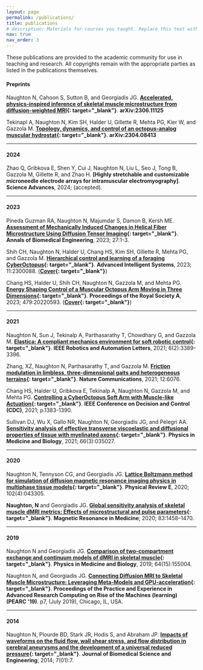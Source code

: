 ```yaml
---
layout: page
permalink: /publications/
title: publications
# description: Materials for courses you taught. Replace this text with your description.
nav: true
nav_order: 3
---
```


These publications are provided to the academic community for use in teaching and research. All copyrights remain with the appropriate parties as listed in the publications themselves.


#### <b>Preprints</b>

Naughton N,  Cahoon S,  Sutton B, and Georgiadis JG. **[Accelerated, physics-inspired inference of skeletal muscle microstructure from diffusion-weighted MRI](https://arxiv.org/abs/2306.11125){: target="_blank"}**. **arXiv:2306.11125**

Tekinapl A, Naughton N, Kim SH, Halder U, Gillette R, Mehta PG, Kier W, and Gazzola M. **[Topology, dynamics, and control of an octopus-analog muscular hydrostat](https://arxiv.org/abs/2304.08413){: target="_blank"}**. **arXiv:2304.08413**

<hr>

#### <b> 2024</b>

Zhao Q, Gribkova E, Shen Y, Cui J, Naughton N, Liu L, Seo J, Tong B, Gazzola M, Gillette R, and Zhao H. **[Highly stretchable and customizable microneedle electrode arrays for intramuscular electromyography]**. **Science Advances**, 2024; (accepted).

<hr>

#### <b> 2023</b>

Pineda Guzman RA, Naughton N, Majumdar S, Damon B, Kersh ME. **[Assessment of Mechanically Induced Changes in Helical Fiber Microstructure Using Diffusion Tensor Imaging](../pubs/2023_ABE.pdf){: target="_blank"}**. **Annals of Biomedical Engineering**, 2023; 27:1-3.

Shih CH, Naughton N, Halder U, Chang HS, Kim SH, Gillette R, Mehta PG, and Gazzola M. **[Hierarchical control and learning of a foraging CyberOctopus](../pubs/2023_AIS.pdf){: target="_blank"}**. **Advanced Intelligent Systems**, 2023; 11:2300088. (**[Cover](../pubs/2023_AIS_cover.pdf){: target="_blank"}**)

Chang HS, Halder U, Shih CH, Naughton N, Gazzola M, and Mehta PG. **[Energy Shaping Control of a Muscular Octopus Arm Moving in Three Dimensions](../pubs/2023_PRSA.pdf){: target="_blank"}**. **Proceedings of the Royal Society A**, 2023; 479:20220593. (**[Cover](../pubs/2023_PRSA_cover.pdf){: target="_blank"}**)

<hr>

#### <b> 2021</b>
Naughton N, Sun J, Tekinalp A, Parthasarathy T, Chowdhary G, and Gazzola M. **[Elastica: A compliant mechanics environment for soft robotic control](../pubs/2021_RAL.pdf){: target="_blank"}**. **IEEE Robotics and Automation Letters**, 2021; 6(2):3389-3396. 

Zhang, XZ, Naughton N, Parthasarathy T, and Gazzola M. **[Friction modulation in limbless, three-dimensional gaits and heterogeneous terrains](../pubs/2021_NatComm.pdf){: target="_blank"}**. **Nature Communications**, 2021; 12:6076. 

Chang HS, Halder U, Gribkova E, Tekinalp A, Naughton N, Gazzola M, and Mehta PG. **[Controlling a CyberOctopus Soft Arm with Muscle-like Actuation](../pubs/2021_CDC.pdf){: target="_blank"}**. **IEEE Conference on Decision and Control (CDC)**, 2021; p.1383-1390. 

Sullivan DJ, Wu X, Gallo NR, Naughton N, Georgiadis JG, and Pelegri AA. **[Sensitivity analysis of effective transverse viscoelastic and diffusional properties of tissue with myelinated axons](../pubs/2021_PMB.pdf){: target="_blank"}**. **Physics in Medicine and Biology**, 2021; 66(3):035027. 

<hr>

#### <b> 2020</b>
Naughton N, Tennyson CG, and Georgiadis JG. **[Lattice Boltzmann method for simulation of diffusion magnetic resonance imaging physics in multiphase tissue models](../pubs/2020_PRE.pdf){: target="_blank"}**. **Physical Review E**, 2020; 102(4):043305. 

**Naughton, N** and Georgiadis JG. **[Global sensitivity analysis of skeletal muscle dMRI metrics: Effects of microstructural and pulse parameters](../pubs/2020_MRM.pdf){: target="_blank"}**. **Magnetic Resonance in Medicine**; 2020; 83:1458–1470. 

<hr>

#### <b> 2019</b>
Naughton N and Georgiadis JG. **[Comparison of two-compartment exchange and continuum models of dMRI in skeletal muscle](../pubs/2019_PMB.pdf){: target="_blank"}**. **Physics in Medicine and Biology**, 2019; 64(15):155004. 

Naughton N, and Georgiadis JG. **[Connecting Diffusion MRI to Skeletal Muscle Microstructure: Leveraging Meta-Models and GPU-acceleration](../pubs/2019_PEARC.pdf){: target="_blank"}**. **Proceedings of the Practice and Experience in Advanced Research Computing on Rise of the Machines (learning) (PEARC '19)**. p7, (July 2019), Chicago, IL, USA.

<hr>

#### <b> 2014</b>
Naughton N, Plourde BD, Stark JR, Hodis S, and Abraham JP. **[Impacts of waveforms on the fluid flow, wall shear stress, and flow distribution in cerebral aneurysms and the development of a universal reduced pressure](../pubs/2014_JBiSE.pdf){: target="_blank"}**. **Journal of Biomedical Science and Engineering**; 2014; 7(01):7. 

<!--

## Conference Abstracts

### 2020
Cahoon SM, Gallo NR, **Naughton NM**, Anderson AT, and Georgiadis JG. *Regional Intrinsic Properties of Axons and Glia from in vivo MRElastography of Human Corpus Callosum* Biomedical Engineering Society Annual Meeting (October 2020), Virtual Meeting 

Gallo NR, Cahoon SM, Anderson AT, **Naughton NM**, Pelegri AA, and Georgiadis JG. Variation of In Vivo Anisotropic MRE Metrics in Corpus Callosum: Effect of Aging. ISMRM Annual Meeting (April 2020), Virtual Meeting ***Magna Cum Laude***

### 2019
**Naughton NM**, Gallo NR, Anderson AT, and Georgiadis JG. Comparison of dMRI Models for Skeletal Muscle Microstructure Estimations with Numerical Simulations and Myocardial Porcine Phantom. ISMRM Annual Meeting (May 2019), Montreal, Canada [abstract](/pages/pubs/2019_ISMRM_dMRI-model-comparison.pdf?pdf=ISMRM_model-compare){: target="_blank"}

**Naughton NM**, Jain A, and Georgiadis JG. Polynomial Meta-Model of Bloch-Torrey Equation for Track-based Regularization of Microstructural Inversion. ISMRM Annual Meeting (May 2019), Montreal, Canada [abstract](/pages/pubs/2019_ISMRM_polynomial-meta-model.pdf?pdf=ISMRM_meta-model){: target="_blank"}

**Naughton NM**, Wang A, and Georgiadis JG. Fascicle Ellipticity as an Explanation of Transverse Anisotropy in Diffusion MRI Measurements of Skeletal Muscle. ISMRM Annual Meeting (May 2019), Montreal, Canada [abstract](/pages/pubs/2019_ISMRM_fascicle-ellipticity.pdf?pdf=ISMRM_ellipticity){: target="_blank"}

**Naughton NM**, Gallo NR, Anderson AT, and Georgiadis JG. Microstructural Parameter Estimation of Skeletal Muscle using Random Forest Model of dMRI. ISMRM Annual Meeting (May 2019), Montreal, Canada [abstract](/pages/pubs/2019_ISMRM_random-forest.pdf?pdf=ISMRM_RFmodel){: target="_blank"}

### 2018

**Naughton NM**, Gallo NR, Vaicik M, Anderson AT, Sutton BP, and Georgiadis JG. “Estimation of Extracellular Matrix Diffusion Properties in Decellularized Porcine Myocardium from DTI” ISMRM Annual Meeting (June 2018), Paris, France [abstract](/pages/pubs/2018_ISMRM.pdf?pdf=ISMRM2018){: target="_blank"}

### 2017 

**Naughton NM** and Georgiadis JG. Effect of Exercise on Myocellular Lipid Content and Diffusion Tensor Imaging Measurements. Biomedical Engineering Society Annual Meeting (October 2017), Phoenix, Arizona

### 2016 

**Naughton NM** and Georgiadis JG. Effect of Sarcolemma Water Permeability on Muscle DTI Measures Following Exercise. Biomedical Engineering Society Annual Meeting (October 2016), Minneapolis, Minnesota

-->

<!-- <div itemscope itemtype="https://schema.org/Person"><a itemprop="sameAs" content="https://orcid.org/0000-0002-5553-4718" href="https://orcid.org/0000-0002-5553-4718" target="orcid.widget" rel="noopener noreferrer" style="vertical-align:top;"><img src="https://orcid.org/sites/default/files/images/orcid_16x16.png" style="width:1em;margin-right:.5em;" alt="ORCID iD icon">https://orcid.org/0000-0002-5553-4718</a></div> -->
